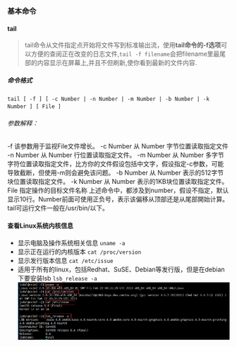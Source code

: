 ### 基本命令

#### tail

> tail命令从文件指定点开始将文件写到标准输出流，使用**tail命令的-f选项**可以方便的查阅正在改变的日志文件,`tail -f filename`会把filename里最尾部的内容显示在屏幕上,并且不但刷新,使你看到最新的文件内容.

##### 命令格式

`tail [ -f ] [ -c Number | -n Number | -m Number | -b Number | -k Number ] [ File ]`

###### 参数解释：

-f 该参数用于监视File文件增长。
-c Number 从 Number 字节位置读取指定文件
-n Number 从 Number 行位置读取指定文件。
-m Number 从 Number 多字节字符位置读取指定文件，比方你的文件假设包括中文字，假设指定-c参数，可能导致截断，但使用-m则会避免该问题。
-b Number 从 Number 表示的512字节块位置读取指定文件。
-k Number 从 Number 表示的1KB块位置读取指定文件。
File 指定操作的目标文件名称
上述命令中，都涉及到number，假设不指定，默认显示10行。Number前面可使用正负号，表示该偏移从顶部还是从尾部開始计算。
tail可运行文件一般在\/usr\/bin\/以下。

#### 查看Linux系统内核信息

* 显示电脑及操作系统相关信息
  `uname -a`
* 显示正在运行的内核版本
  `cat /proc/version`
* 显示发行版本信息
  `cat /etc/issue`
* 适用于所有的linux，包括Redhat、SuSE、Debian等发行版，但是在debian下要安装lsb
  `lsb_release -a`
![](/assets/QQ截图20161008090405.png)


